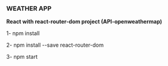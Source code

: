 
### WEATHER APP

**React with react-router-dom project (API-openweathermap)**


1- npm install

2- npm install --save react-router-dom

3- npm start

